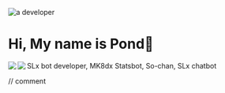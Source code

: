 ![a developer](https://cdn.discordapp.com/attachments/1082055411462586499/1099250694915104769/2.gif?ex=651c79bc&is=651b283c&hm=8f707c160cc0dc7313b485fad1db2e01d7272b1637043b100f385563f74a2b2c&)

# Hi, My name is Pond👋

SLx bot developer, MK8dx Statsbot, So-chan, SLx chatbot
<a href="https://github.com/pondsan1412/github-readme-stats">
  <img align="left" src="https://github-readme-stats.vercel.app/api?username=pondsan1412&count_private=true&show_icons=true&theme=tokyonight" />
</a>
<a href="https://github.com/pondsan1412/github-readme-stats">
  <img align="left" src="https://github-readme-stats.vercel.app/api/top-langs/?username=pondsan1412&theme=tokyonight" />
</a>

// comment

